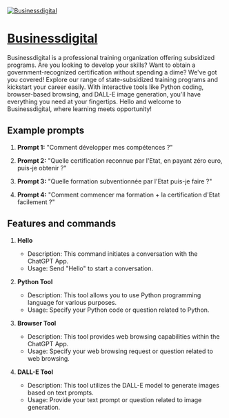 [![Businessdigital](https://files.oaiusercontent.com/file-PB1nLoMEanMsoUrajALBXo8V?se=2123-10-16T12%3A34%3A15Z&sp=r&sv=2021-08-06&sr=b&rscc=max-age%3D31536000%2C%20immutable&rscd=attachment%3B%20filename%3DCapture.PNG&sig=1f%2BNmJrvvF52A/1TE0NODCS/HXANs9r7tTfRF73Vo9w%3D)](https://chat.openai.com/g/g-tFH6RG72I-businessdigital)

# [Businessdigital](https://chat.openai.com/g/g-tFH6RG72I-businessdigital)

Businessdigital is a professional training organization offering subsidized programs. Are you looking to develop your skills? Want to obtain a government-recognized certification without spending a dime? We've got you covered! Explore our range of state-subsidized training programs and kickstart your career easily. With interactive tools like Python coding, browser-based browsing, and DALL-E image generation, you'll have everything you need at your fingertips. Hello and welcome to Businessdigital, where learning meets opportunity!

## Example prompts

1. **Prompt 1:** "Comment développer mes compétences ?"

2. **Prompt 2:** "Quelle certification reconnue par l'Etat, en payant zéro euro, puis-je obtenir ?"

3. **Prompt 3:** "Quelle formation subventionnée par l'Etat puis-je faire ?"

4. **Prompt 4:** "Comment commencer ma formation + la certification d'Etat facilement ?"

## Features and commands

1. **Hello**
    - Description: This command initiates a conversation with the ChatGPT App.
    - Usage: Send "Hello" to start a conversation.

2. **Python Tool**
    - Description: This tool allows you to use Python programming language for various purposes.
    - Usage: Specify your Python code or question related to Python.

3. **Browser Tool**
    - Description: This tool provides web browsing capabilities within the ChatGPT App.
    - Usage: Specify your web browsing request or question related to web browsing.

4. **DALL-E Tool**
    - Description: This tool utilizes the DALL-E model to generate images based on text prompts.
    - Usage: Provide your text prompt or question related to image generation.